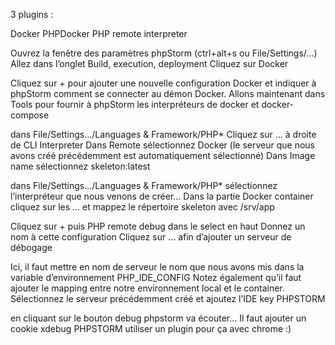3 plugins : 

Docker
PHPDocker
PHP remote interpreter

Ouvrez la fenêtre des paramètres phpStorm (ctrl+alt+s ou File/Settings/…)
Allez dans l’onglet Build, execution, deployment
Cliquez sur Docker

Cliquez sur + pour ajouter une nouvelle configuration Docker et indiquer à phpStorm comment se connecter au démon Docker.
Allons maintenant dans Tools pour fournir à phpStorm les interpréteurs de docker et docker-compose

dans File/Settings…/Languages & Framework/PHP* 
Cliquez sur ... à droite de CLI Interpreter
Dans Remote sélectionnez Docker (le serveur que nous avons créé précédemment est automatiquement sélectionné)
Dans Image name sélectionnez skeleton:latest

dans File/Settings…/Languages & Framework/PHP* 
sélectionnez l’interpréteur que nous venons de créer…
Dans la partie Docker container cliquez sur les ... et mappez le répertoire skeleton avec /srv/app

Cliquez sur + puis PHP remote debug dans le select en haut
Donnez un nom à cette configuration
Cliquez sur ... afin d’ajouter un serveur de débogage

Ici, il faut mettre en nom de serveur le nom que nous avons mis dans la variable d’environnement PHP_IDE_CONFIG
Notez également qu’il faut ajouter le mapping entre notre environnement local et le container.
Sélectionnez le serveur précédemment créé et ajoutez l’IDE key PHPSTORM

en cliquant sur le bouton debug phpstorm va écouter...
Il faut ajouter un cookie xdebug PHPSTORM utiliser un plugin pour ça avec chrome :)